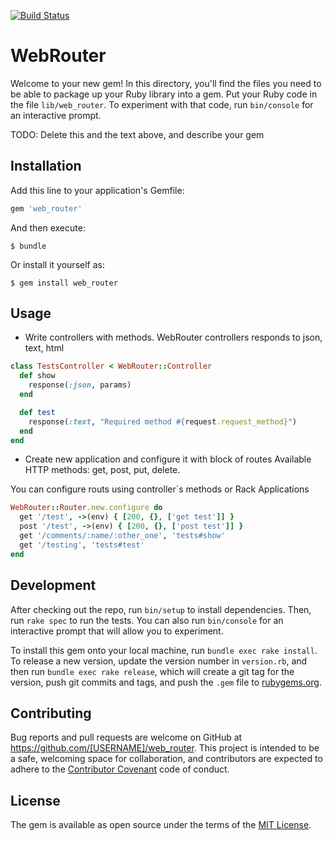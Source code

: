 [![Build Status](https://travis-ci.org/superedriver/web_router.svg?branch=master)](https://travis-ci.org/superedriver/web_router)


# WebRouter

Welcome to your new gem! In this directory, you'll find the files you need to be able to package up your Ruby library into a gem. Put your Ruby code in the file `lib/web_router`. To experiment with that code, run `bin/console` for an interactive prompt.

TODO: Delete this and the text above, and describe your gem

## Installation

Add this line to your application's Gemfile:

```ruby
gem 'web_router'
```

And then execute:

    $ bundle

Or install it yourself as:

    $ gem install web_router

## Usage

* Write controllers with methods. WebRouter controllers responds to json, text, html

```ruby
class TestsController < WebRouter::Controller
  def show
    response(:json, params)
  end

  def test
    response(:text, "Required method #{request.request_method}")
  end
end
```

* Create new application and configure it with block of routes
Available HTTP methods: get, post, put, delete. 

You can configure routs using controller`s methods or Rack Applications

```ruby
WebRouter::Router.new.configure do
  get '/test', ->(env) { [200, {}, ['get test']] }
  post '/test', ->(env) { [200, {}, ['post test']] }
  get '/comments/:name/:other_one', 'tests#show'
  get '/testing', 'tests#test'
end

```
## Development

After checking out the repo, run `bin/setup` to install dependencies. Then, run `rake spec` to run the tests. You can also run `bin/console` for an interactive prompt that will allow you to experiment.

To install this gem onto your local machine, run `bundle exec rake install`. To release a new version, update the version number in `version.rb`, and then run `bundle exec rake release`, which will create a git tag for the version, push git commits and tags, and push the `.gem` file to [rubygems.org](https://rubygems.org).

## Contributing

Bug reports and pull requests are welcome on GitHub at https://github.com/[USERNAME]/web_router. This project is intended to be a safe, welcoming space for collaboration, and contributors are expected to adhere to the [Contributor Covenant](http://contributor-covenant.org) code of conduct.


## License

The gem is available as open source under the terms of the [MIT License](http://opensource.org/licenses/MIT).

